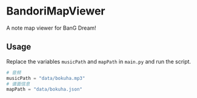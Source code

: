 # BandoriMapViewer

A note map viewer for BanG Dream!

## Usage
Replace the variables `musicPath` and `mapPath` in `main.py` and run the script.

```python
# 音频
musicPath = "data/bokuha.mp3"
# 谱面信息
mapPath = "data/bokuha.json"
```